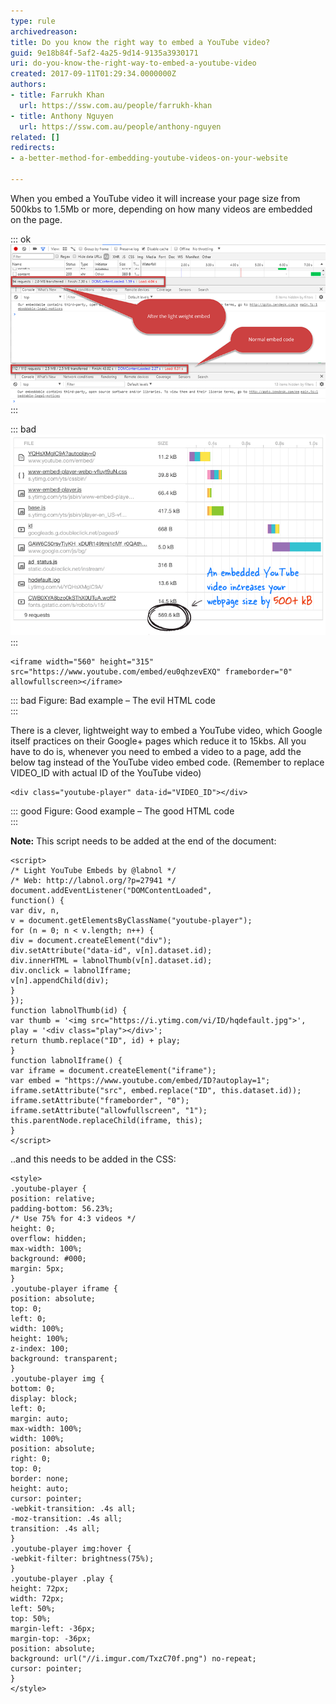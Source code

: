 ```yaml
---
type: rule
archivedreason: 
title: Do you know the right way to embed a YouTube video?
guid: 9e18b84f-5af2-4a25-9d14-9135a3930171
uri: do-you-know-the-right-way-to-embed-a-youtube-video
created: 2017-09-11T01:29:34.0000000Z
authors:
- title: Farrukh Khan
  url: https://ssw.com.au/people/farrukh-khan
- title: Anthony Nguyen
  url: https://ssw.com.au/people/anthony-nguyen
related: []
redirects:
- a-better-method-for-embedding-youtube-videos-on-your-website

---
```


When you embed a YouTube video it will increase your page size from 500kbs to 1.5Mb or more, depending on how many videos are embedded on the page.


<!--endintro-->


::: ok  
![Figure: A side by side comparison – everyone wants less requests and a smaller page size](video-embed-load-time.png)  
:::


::: bad  
![Figure: Bad example - Don’t add embed code directly from YouTube. For more details read "A Better Method for Embedding YouTube Videos on your Website"](video-embed-bad.png)  
:::
 


```
<iframe width="560" height="315" src="https://www.youtube.com/embed/eu0qhzevEXQ" frameborder="0" allowfullscreen></iframe>
```



::: bad
Figure: Bad example – The evil HTML code  
:::
 
There is a clever, lightweight way to embed a YouTube video, which Google itself practices on their Google+ pages which reduce it to 15kbs.
All you have to do is, whenever you need to embed a video to a page, add the below tag instead of the YouTube video embed code. (Remember to replace VIDEO\_ID with actual ID of the YouTube video)



```
<div class="youtube-player" data-id="VIDEO_ID"></div>
```



::: good
Figure: Good example – The good HTML code  
:::


**Note:** This script needs to be added at the end of the document:



```
<script>
/* Light YouTube Embeds by @labnol */
/* Web: http://labnol.org/?p=27941 */
document.addEventListener("DOMContentLoaded",
function() {
var div, n,
v = document.getElementsByClassName("youtube-player");
for (n = 0; n < v.length; n++) {
div = document.createElement("div");
div.setAttribute("data-id", v[n].dataset.id);
div.innerHTML = labnolThumb(v[n].dataset.id);
div.onclick = labnolIframe;
v[n].appendChild(div);
}
});
function labnolThumb(id) {
var thumb = '<img src="https://i.ytimg.com/vi/ID/hqdefault.jpg">',
play = '<div class="play"></div>';
return thumb.replace("ID", id) + play;
}
function labnolIframe() {
var iframe = document.createElement("iframe");
var embed = "https://www.youtube.com/embed/ID?autoplay=1";
iframe.setAttribute("src", embed.replace("ID", this.dataset.id));
iframe.setAttribute("frameborder", "0");
iframe.setAttribute("allowfullscreen", "1");
this.parentNode.replaceChild(iframe, this);
}
</script>
```



..and this needs to be added in the CSS:



```
<style>
.youtube-player {
position: relative;
padding-bottom: 56.23%;
/* Use 75% for 4:3 videos */
height: 0;
overflow: hidden;
max-width: 100%;
background: #000;
margin: 5px;
}
.youtube-player iframe {
position: absolute;
top: 0;
left: 0;
width: 100%;
height: 100%;
z-index: 100;
background: transparent;
}
.youtube-player img {
bottom: 0;
display: block;
left: 0;
margin: auto;
max-width: 100%;
width: 100%;
position: absolute;
right: 0;
top: 0;
border: none;
height: auto;
cursor: pointer;
-webkit-transition: .4s all;
-moz-transition: .4s all;
transition: .4s all;
}
.youtube-player img:hover {
-webkit-filter: brightness(75%);
}
.youtube-player .play {
height: 72px;
width: 72px;
left: 50%;
top: 50%;
margin-left: -36px;
margin-top: -36px;
position: absolute;
background: url("//i.imgur.com/TxzC70f.png") no-repeat;
cursor: pointer;
}
</style>
```
